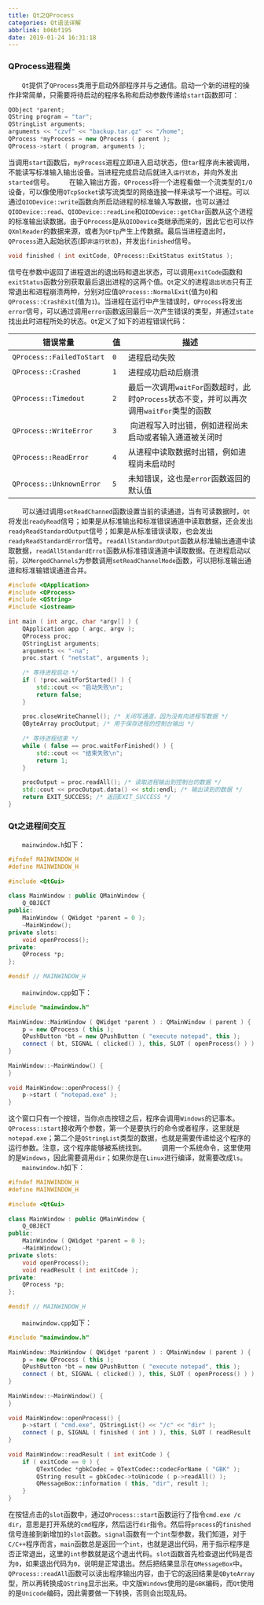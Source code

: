 ```yaml
---
title: Qt之QProcess
categories: Qt语法详解
abbrlink: b06bf195
date: 2019-01-24 16:31:18
---
```

### QProcess进程类

&emsp;&emsp;`Qt`提供了`QProcess`类用于启动外部程序并与之通信。启动一个新的进程的操作非常简单，只需要将待启动的程序名称和启动参数传递给`start`函数即可：

``` cpp
QObject *parent;
QString program = "tar";
QStringList arguments;
arguments << "czvf" << "backup.tar.gz" << "/home";
QProcess *myProcess = new QProcess ( parent );
QProcess->start ( program, arguments );
```

当调用`start`函数后，`myProcess`进程立即进入启动状态，但`tar`程序尚未被调用，不能读写标准输入输出设备。当进程完成启动后就进入`运行状态`，并向外发出`started`信号。
&emsp;&emsp;在输入输出方面，`QProcess`将一个进程看做一个流类型的`I/O`设备，可以像使用`QTcpSocket`读写流类型的网络连接一样来读写一个进程。可以通过`QIODevice::write`函数向所启动进程的标准输入写数据，也可以通过`QIODevice::read`、`QIODevice::readLine`和`QIODevice::getChar`函数从这个进程的标准输出读数据。由于`QProcess`是从`QIODevice`类继承而来的，因此它也可以作`QXmlReader`的数据来源，或者为`QFtp`产生上传数据。最后当进程退出时，`QProcess`进入起始状态(即`非运行状态`)，并发出`finished`信号。

``` cpp
void finished ( int exitCode, QProcess::ExitStatus exitStatus );
```

信号在参数中返回了进程退出的退出码和退出状态，可以调用`exitCode`函数和`exitStatus`函数分别获取最后退出进程的这两个值。`Qt`定义的进程`退出状态`只有正常退出和进程崩溃两种，分别对应值`QProcess::NormalExit`(值为`0`)和`QProcess::CrashExit`(值为`1`)。当进程在运行中产生错误时，`QProcess`将发出`error`信号，可以通过调用`error`函数返回最后一次产生错误的类型，并通过`state`找出此时进程所处的状态。`Qt`定义了如下的进程错误代码：

错误常量                   | 值  | 描述
--------------------------|-----|------
`QProcess::FailedToStart` | `0` | 进程启动失败
`QProcess::Crashed`       | `1` | 进程成功启动后崩溃
`QProcess::Timedout`      | `2` | 最后一次调用`waitFor`函数超时，此时`QProcess`状态不变，并可以再次调用`waitFor`类型的函数
`QProcess::WriteError`    | `3` | 向进程写入时出错，例如进程尚未启动或者输入通道被关闭时
`QProcess::ReadError`     | `4` | 从进程中读取数据时出错，例如进程尚未启动时
`QProcess::UnknownError`  | `5` | 未知错误，这也是`error`函数返回的默认值

&emsp;&emsp;可以通过调用`setReadChanned`函数设置当前的读通道，当有可读数据时，`Qt`将发出`readyRead`信号；如果是从标准输出和标准错误通道中读取数据，还会发出`readyReadStandardOutput`信号；如果是从标准错误读取，也会发出`readyReadStandardError`信号。`readAllStandardOutput`函数从标准输出通道中读取数据，`readAllStandardErrot`函数从标准错误通道中读取数据。在进程启动以前，以`MergedChannels`为参数调用`setReadChannelMode`函数，可以把标准输出通道和标准输错误通道合并。

``` cpp
#include <QApplication>
#include <QProcess>
#include <QString>
#include <iostream>
​
int main ( int argc, char *argv[] ) {
    QApplication app ( argc, argv );
    QProcess proc;
    QStringList arguments;
    arguments << "-na";
    proc.start ( "netstat", arguments );
​
    /* 等待进程启动 */
    if ( !proc.waitForStarted() ) {
        std::cout << "启动失败\n";
        return false;
    }
​
    proc.closeWriteChannel(); /* 关闭写通道，因为没有向进程写数据 */
    QByteArray procOutput; /* 用于保存进程的控制台输出 */
​
    /* 等待进程结束 */
    while ( false == proc.waitForFinished() ) {
        std::cout << "结束失败\n";
        return 1;
    }
​
    procOutput = proc.readAll(); /* 读取进程输出到控制台的数据 */
    std::cout << procOutput.data() << std::endl; /* 输出读到的数据 */
    return EXIT_SUCCESS; /* 返回EXIT_SUCCESS */
}
```

### Qt之进程间交互

&emsp;&emsp;`mainwindow.h`如下：

``` cpp
#ifndef MAINWINDOW_H
#define MAINWINDOW_H
​
#include <QtGui>
​
class MainWindow : public QMainWindow {
    Q_OBJECT
public:
    MainWindow ( QWidget *parent = 0 );
    ~MainWindow();
private slots:
    void openProcess();
private:
    QProcess *p;
};
​
#endif // MAINWINDOW_H
```

&emsp;&emsp;`mainwindow.cpp`如下：

``` cpp
#include "mainwindow.h"
​
MainWindow::MainWindow ( QWidget *parent ) : QMainWindow ( parent ) {
    p = new QProcess ( this );
    QPushButton *bt = new QPushButton ( "execute notepad", this );
    connect ( bt, SIGNAL ( clicked() ), this, SLOT ( openProcess() ) );
}
​
MainWindow::~MainWindow() {
}
​
void MainWindow::openProcess() {
    p->start ( "notepad.exe" );
}
```

这个窗口只有一个按钮，当你点击按钮之后，程序会调用`Windows`的记事本。`QProcess::start`接收两个参数，第一个是要执行的命令或者程序，这里就是`notepad.exe`；第二个是`QStringList`类型的数据，也就是需要传递给这个程序的运行参数。注意，这个程序能够被系统找到。
&emsp;&emsp;调用一个系统命令，这里使用的是`Windows`，因此需要调用`dir`；如果你是在`Linux`进行编译，就需要改成`ls`。
&emsp;&emsp;`mainwindow.h`如下：

``` cpp
#ifndef MAINWINDOW_H
#define MAINWINDOW_H
​
#include <QtGui>
​
class MainWindow : public QMainWindow {
    Q_OBJECT
public:
    MainWindow ( QWidget *parent = 0 );
    ~MainWindow();
private slots:
    void openProcess();
    void readResult ( int exitCode );
private:
    QProcess *p;
};
​
#endif // MAINWINDOW_H
```

&emsp;&emsp;`mainwindow.cpp`如下：

``` cpp
#include "mainwindow.h"
​
MainWindow::MainWindow ( QWidget *parent ) : QMainWindow ( parent ) {
    p = new QProcess ( this );
    QPushButton *bt = new QPushButton ( "execute notepad", this );
    connect ( bt, SIGNAL ( clicked() ), this, SLOT ( openProcess() ) );
}
​
MainWindow::~MainWindow() {
}
​
void MainWindow::openProcess() {
    p->start ( "cmd.exe", QStringList() << "/c" << "dir" );
    connect ( p, SIGNAL ( finished ( int ) ), this, SLOT ( readResult ( int ) ) );
}
​
void MainWindow::readResult ( int exitCode ) {
    if ( exitCode == 0 ) {
        QTextCodec *gbkCodec = QTextCodec::codecForName ( "GBK" );
        QString result = gbkCodec->toUnicode ( p->readAll() );
        QMessageBox::information ( this, "dir", result );
    }
}
```

在按钮点击的`slot`函数中，通过`QProcess::start`函数运行了指令`cmd.exe /c dir`，意思是打开系统的`cmd`程序，然后运行`dir`指令。然后将`process`的`finished`信号连接到新增加的`slot`函数。`signal`函数有一个`int`型参数，我们知道，对于`C/C++`程序而言，`main`函数总是返回一个`int`，也就是退出代码，用于指示程序是否正常退出，这里的`int`参数就是这个退出代码。`slot`函数首先检查退出代码是否为`0`，如果退出代码为`0`，说明是正常退出。然后把结果显示在`QMessageBox`中。`QProcess::readAll`函数可以读出程序输出内容，由于它的返回结果是`QByteArray`型，所以再转换成`QString`显示出来。中文版`Windows`使用的是`GBK`编码，而`Qt`使用的是`Unicode`编码，因此需要做一下转换，否则会出现乱码。